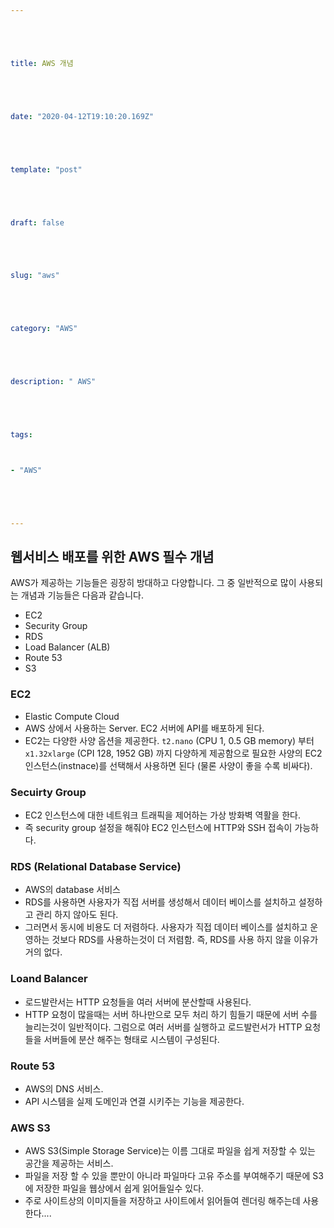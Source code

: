 ```yaml
---





title: AWS 개념





date: "2020-04-12T19:10:20.169Z"





template: "post"





draft: false





slug: "aws"





category: "AWS"





description: " AWS"





tags:



- "AWS"





---
```


## 웹서비스 배포를 위한 AWS 필수 개념

AWS가 제공하는 기능들은 굉장히 방대하고 다양합니다. 그 중 일반적으로 많이 사용되는 개념과 기능들은 다음과 같습니다.

- EC2
- Security Group
- RDS
- Load Balancer (ALB)
- Route 53
- S3

### EC2

- Elastic Compute Cloud
- AWS 상에서 사용하는 Server. EC2 서버에 API를 배포하게 된다.
- EC2는 다양한 사양 옵션을 제공한다. `t2.nano` (CPU 1, 0.5 GB memory) 부터 `x1.32xlarge` (CPI 128, 1952 GB) 까지 다양하게 제공함으로 필요한 사양의 EC2 인스턴스(instnace)를 선택해서 사용하면 된다 (물론 사양이 좋을 수록 비싸다).

### Secuirty Group

- EC2 인스턴스에 대한 네트워크 트래픽을 제어하는 가상 방화벽 역활을 한다.
- 즉 security group 설정을 해줘야 EC2 인스턴스에 HTTP와 SSH 접속이 가능하다.

### RDS (Relational Database Service)

- AWS의 database 서비스
- RDS를 사용하면 사용자가 직접 서버를 생성해서 데이터 베이스를 설치하고 설정하고 관리 하지 않아도 된다.
- 그러면서 동시에 비용도 더 저렴하다. 사용자가 직접 데이터 베이스를 설치하고 운영하는 것보다 RDS를 사용하는것이 더 저렴함. 즉, RDS를 사용 하지 않을 이유가 거의 없다.

### Loand Balancer

- 로드발란서는 HTTP 요청들을 여러 서버에 분산할때 사용된다.
- HTTP 요청이 많을때는 서버 하나만으로 모두 처리 하기 힘들기 때문에 서버 수를 늘리는것이 일반적이다. 그럼으로 여러 서버를 실행하고 로드발런서가 HTTP 요청들을 서버들에 분산 해주는 형태로 시스템이 구성된다.

### Route 53

- AWS의 DNS 서비스.
- API 시스템을 실제 도메인과 연결 시키주는 기능을 제공한다.

### AWS S3

- AWS S3(Simple Storage Service)는 이름 그대로 파일을 쉽게 저장할 수 있는 공간을 제공하는 서비스.
- 파일을 저장 할 수 있을 뿐만이 아니라 파일마다 고유 주소를 부여해주기 때문에 S3에 저장한 파일을 웹상에서 쉽게 읽어들일수 있다.
- 주로 사이트상의 이미지들을 저장하고 사이트에서 읽어들여 렌더링 해주는데 사용한다....